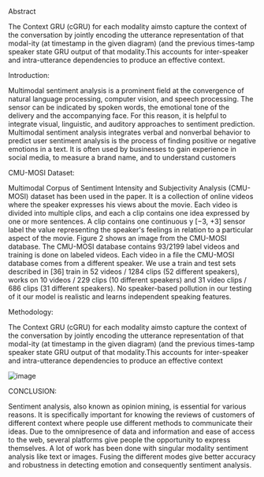 Abstract

The Context GRU (cGRU) for each modality aimsto capture the context of the conversation by jointly encoding the utterance representation of that modal-ity (at timestamp in the given diagram) (and the previous times-tamp speaker state GRU output of that modality.This accounts for inter-speaker and intra-utterance dependencies to produce an effective context.

Introduction:

Multimodal sentiment analysis is a prominent field at the convergence of natural language processing, computer vision, and speech processing. The sensor can be indicated by spoken words, the emotional tone of the delivery and the accompanying face. For this reason, it is helpful to integrate visual, linguistic, and auditory approaches to sentiment prediction. Multimodal sentiment analysis integrates verbal and nonverbal behavior to predict user sentiment analysis is the process of finding positive or negative emotions in a text. It is often used by businesses to gain experience in social media, to measure a brand name, and to understand customers

CMU-MOSI Dataset:

Multimodal Corpus of Sentiment Intensity and Subjectivity Analysis (CMU-MOSI) dataset has been used in the paper. It is a collection of online videos where the speaker expresses his views about the movie. Each video is divided into multiple clips, and each a clip contains one idea expressed by one or more sentences. A clip contains one continuous y [−3, +3] sensor label the value representing the speaker's feelings in relation to a particular aspect of the movie. Figure 2 shows an image from the CMU-MOSI database. The CMU-MOSI database contains 93/2199 label videos and training is done on labeled videos. Each video in a file the CMU-MOSI database comes from a different speaker. We use a train and test sets described in [36] train in 52 videos / 1284 clips (52 different speakers), works on 10 videos / 229 clips (10 different speakers) and 31 video clips / 686 clips (31 different speakers). No speaker-based pollution in our testing of it our model is realistic and learns independent speaking features.

Methodology:

The Context GRU (cGRU) for each modality aimsto capture the context of the conversation by jointly encoding the utterance representation of that modal-ity (at timestamp in the given diagram) (and the previous times-tamp speaker state GRU output of that modality.This accounts for inter-speaker and intra-utterance dependencies to produce an effective context

![image](https://user-images.githubusercontent.com/101178299/177748114-37100afd-4adb-437f-8293-93d27f2d4325.png)

CONCLUSION:

Sentiment analysis, also known as opinion mining, is essential for various reasons. It is specifically important for knowing the reviews of customers of different context where people use different methods to communicate their ideas. Due to the omnipresence of data and information and ease of access to the web, several platforms give people the opportunity to express themselves. A lot of work has been done with singular modality sentiment analysis like text or images. Fusing the different modes give better accuracy and robustness in detecting emotion and consequently sentiment analysis.
